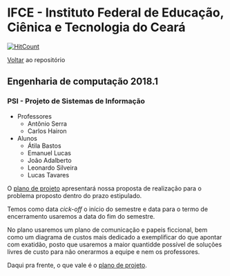 # IFCE - Instituto Federal de Educação, Ciênica e Tecnologia do Ceará

[![HitCount](http://hits.dwyl.io/sombriks/ifce-2018.1-psi.svg)](http://hits.dwyl.io/sombriks/ifce-2018.1-psi)

[Voltar](https://github.com/sombriks/ifce-2018.1-psi) ao repositório

## Engenharia de computação 2018.1

### PSI - Projeto de Sistemas de Informação

- Professores
  - Antônio Serra
  - Carlos Hairon
- Alunos
  - Átila Bastos
  - Emanuel Lucas
  - João Adalberto
  - Leonardo Silveira
  - Lucas Tavares

O [plano de projeto](/PLANO-DE-PROJETO.md) apresentará nossa proposta de 
realização para o problema proposto dentro do prazo estipulado.

Temos como data *cick-off* o início do semestre e data para o termo de 
encerramento usaremos a data do fim do semestre.

No plano usaremos um plano de comunicação e papeis ficcional, bem como um
diagrama de custos mais dedicado a exemplificar do que apontar com exatidão,
posto que usaremos a maior quantidde possível de soluções livres de custo
para não onerarmos a equipe e nem os professores.

Daqui pra frente, o que vale é o [plano de projeto](/PLANO-DE-PROJETO.md).

